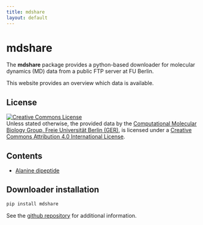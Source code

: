 ```yaml
---
title: mdshare
layout: default
---
```


# mdshare
The **mdshare** package provides a python-based downloader for molecular dynamics (MD) data from a public FTP server at FU Berlin.

This website provides an overview which data is available.

## License
<a rel="license" href="http://creativecommons.org/licenses/by/4.0/"><img alt="Creative Commons License" style="border-width:0" src="https://i.creativecommons.org/l/by/4.0/88x31.png" /></a><br /><span xmlns:dct="http://purl.org/dc/terms/" href="http://purl.org/dc/dcmitype/Dataset" property="dct:title" rel="dct:type">Unless stated otherwise, the provided data</span> by the <a xmlns:cc="http://creativecommons.org/ns#" href="http://www.mi.fu-berlin.de/en/math/groups/comp-mol-bio/index.html" property="cc:attributionName" rel="cc:attributionURL">Computational Molecular Biology Group, Freie Universität Berlin (GER)</a>, is licensed under a <a rel="license" href="http://creativecommons.org/licenses/by/4.0/">Creative Commons Attribution 4.0 International License</a>.

## Contents

-  [Alanine dipeptide](ALA2#alanine-dipeptide)

## Downloader installation
```bash
pip install mdshare
```
See the [github repository](https://github.com/markovmodel/mdshare) for additional information.

